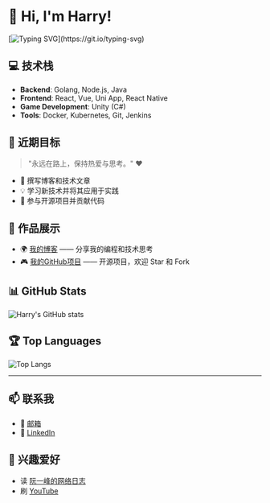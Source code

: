# 👋 Hi, I'm **Harry**!

[![Typing SVG](https://readme-typing-svg.demolab.com?font=Fira+Code&size=20&duration=4000&pause=1000&color=00CFFF&background=FFFFFF00&center=true&vCenter=true&width=435&lines=欢迎来到我的Github主页!;很高兴+认识你!;希望我的代码帮到你~)](https://git.io/typing-svg)

## 💻 技术栈
- **Backend**: Golang, Node.js, Java
- **Frontend**: React, Vue, Uni App, React Native
- **Game Development**: Unity (C#)
- **Tools**: Docker, Kubernetes, Git, Jenkins

## 🌱 近期目标
> "永远在路上，保持热爱与思考。" ❤️

- 📝 撰写博客和技术文章
- 💡 学习新技术并将其应用于实践
- 🚀 参与开源项目并贡献代码

## 🔨 作品展示
- 🌍 [我的博客](https://harry.ocybers.com) —— 分享我的编程和技术思考
- 🎮 [我的GitHub项目](https://github.com/yourusername) —— 开源项目，欢迎 Star 和 Fork

## 📊 GitHub Stats

![Harry's GitHub stats](https://github-readme-stats.vercel.app/api?username=yourusername&show_icons=true&hide_title=true&count_private=true&theme=radical)

## 🏆 Top Languages
![Top Langs](https://github-readme-stats.vercel.app/api/top-langs/?username=yourusername&layout=compact&theme=radical)

---

## 📫 联系我
- 📧 [邮箱](mailto:hl396276621@gmail.com)
- 🔗 [LinkedIn](https://www.linkedin.com/in/yourlinkedin)

## 🖤 兴趣爱好
- 读 [阮一峰的网络日志](https://www.ruanyifeng.com/blog/)
- 刷 [YouTube](https://www.youtube.com)

